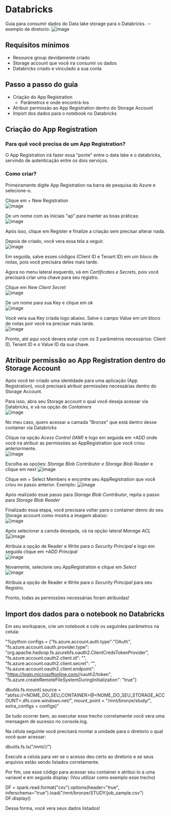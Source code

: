 # Databricks
Guia para consumir dados do Data lake storage para o Databricks.
-- exemplo de diretorio: <img alt="image" src="">
## Requisitos mínimos
- Resource group devidamente criado
- Storage account que você ira consumir os dados
- Databricks criado e vinculado a sua conta
  
## Passo a passo do guia
- Criação do App Registration
  - Parâmetros e onde encontrá-los
- Atribuir permissão ao App Registration dentro do Storage Account
- Import dos dados para o notebook no Databricks

## Criação do App Registration
### Para quê você precisa de um App Registration?
O App Registration irá fazer essa "ponte" entre o data lake e o databricks, servindo de autenticação entre os dois serviços.

### Como criar?
Primeiramente digite App Registration na barra de pesquisa do Azure e selecione-o.

Clique em + New Registration
<br>
![image](https://github.com/Vinicius-Peters/databricks-study/assets/49006283/313e4308-2807-4dc6-bf91-ebf647be419f)

De um nome com as iniciais "ap" para manter as boas práticas: 
<br>
![image](https://github.com/Vinicius-Peters/databricks-study/assets/49006283/21d0d0a0-0c8f-4f1c-8bf6-51810f05d089)

Após isso, clique em Register e finalize a criação sem precisar alterar nada.

Depois de criado, você vera essa tela a seguir.
<br>
![image](https://github.com/Vinicius-Peters/databricks-study/assets/49006283/164a3465-a3a6-44f2-b5d6-29dc65e23fe5)

Em seguida, salve esses códigos (Client ID e Tenant ID) em um bloco de notas, pois você precisára deles mais tarde.

Agora no menu lateral esquerdo, vá em *Certificates e Secrets*, pois você precisará criar uma chave para seu registro.

Clique em *New Client Secret* 
<br>
![image](https://github.com/Vinicius-Peters/databricks-study/assets/49006283/a0ad7cc0-5e0c-437e-b291-f7a784e9f64b)

De um nome para sua Key e clique em *ok*
<br>
![image](https://github.com/Vinicius-Peters/databricks-study/assets/49006283/1bce6c29-7110-4bae-8d1e-6c6a711894f4)

Você vera sua Key criada logo abaixo. Salve o campo *Value* em um bloco de notas poir você ira precisar mais tarde. 
<br>
![image](https://github.com/Vinicius-Peters/databricks-study/assets/49006283/bb62753a-c58f-47ba-9a79-be01cdd85178)

Pronto, até aqui você devera estar com os 3 parâmetros necessários: Client ID, Tenant ID e o Value ID da sua chave.

## Atribuir permissão ao App Registration dentro do Storage Account

Após você ter criado uma identidade para uma aplicação (App Registration), você precisará atribuir permissões necessárias dentro do Storage Account.

Para isso, abra seu Storage account o qual você deseja acessar via Databricks, e vá na opção de *Containers* 
<br>
![image](https://github.com/Vinicius-Peters/databricks-study/assets/49006283/2978899d-d169-43c8-8ff8-497e3bb76f5b)

No meu caso, quero acessar a camada "Bronze" que está dentro desse container via Databricks

Clique na opção *Acess Control (IAM)* e logo em seguida em *+ADD* onde você ira atribuir as permissões ao AppRegistration que você criou anteriormente. 
<br>
![image](https://github.com/Vinicius-Peters/databricks-study/assets/49006283/5708d9e7-e509-467b-a3e9-a4baad3daf25)

Escolha as opções: *Storage Blob Contributor e Storage Blob Reader* e clique em next
![image](https://github.com/Vinicius-Peters/databricks-study/assets/49006283/e8a3a714-cc74-4c14-911b-0c3f2afb1f7e)

Clique em + Select Members e encontre seu AppRegistration que você criou no passo anterior.
Exemplo:
![image](https://github.com/Vinicius-Peters/databricks-study/assets/49006283/cbf4d37c-8658-468d-9947-70a602225dac)

Após realizado esse passo para *Storage Blob Contributor*, repita o passo para *Storage Blob Reader*

Finalizado essa etapa, você precisara voltar para o container denro do seu Storage account como mostra a imagem abaixo:
<br>
![image](https://github.com/Vinicius-Peters/databricks-study/assets/49006283/8916fdfa-6a22-4c4a-9c49-e1b69cbd0e60)

Após selecionar a camda desejada, vá na opção lateral *Manage ACL*
<br>
]![image](https://github.com/Vinicius-Peters/databricks-study/assets/49006283/1d670f7a-b442-48ff-a576-7cf75d9fdac4)

Atribuia a opção de Reader e Write para o *Security Principal* e logo em seguida clique em *+ADD Principal*
<br>
![image](https://github.com/Vinicius-Peters/databricks-study/assets/49006283/0fa6cd9a-5b67-449e-9cdb-2fe9add56ff7)

Novamente, selecione seu AppRegistration e clique em *Select*
<br>
![image](https://github.com/Vinicius-Peters/databricks-study/assets/49006283/11f0b534-2c03-4297-9d8e-84d471a3ecfd)

Atribuia a opção de Reader e Write para o *Security Principal* para seu Registro.

Pronto, todas as permissões necessárias foram atribuidas!

## Import dos dados para o notebook no Databricks

Em seu workspace, crie um notebook e cole os seguintes parâmetros na celula:

"%python
configs = {"fs.azure.account.auth.type":"OAuth",
       "fs.azure.account.oauth.provider.type": "org.apache.hadoop.fs.azurebfs.oauth2.ClientCredsTokenProvider",
       "fs.azure.account.oauth2.client.id": "<COLE AQUI SEU CLIENT_ID>",
       "fs.azure.account.oauth2.client.secret": "<COLE AQUI SEU VALUE_ID>",
       "fs.azure.account.oauth2.client.endpoint": "https://login.microsoftonline.com/<COLE AQUI SEU TENANT_ID>/oauth2/token",
       "fs.azure.createRemoteFileSystemDuringInitialization": "true"}

dbutils.fs.mount(
source = "abfss://<NOME_DO_SEU_CONTAINER>@<NOME_DO_SEU_STORAGE_ACCOUNT>.dfs.core.windows.net/",
mount_point = "/mnt/bronze/study/",
extra_configs = configs)"

Se tudo ocorrer bem, ao executar esse trecho corretamente você vera uma mensagem de sucesso no console.log.

Na célula seguinte você precisará montar a unidade para o diretorio o qual você quer acessar:

dbutils.fs.ls("/mnt/<Seu Container>/<Seu diretorio de pastas>/")

Execute a celula para ver se o acesso deu certo ao diretorio e se seus arquivos estão sendo listados corretamente.

Por fim, use esse código para acessar seu container e atribui-lo a uma variavel e em seguida display:
(Vou utilizar como exemplo esse trecho)

DF = spark.read.format("csv").options(header="true", inferschema="true").load("/mnt/bronze/STUDY/job_sample.csv")
DF.display()

Dessa forma, você vera seus dados listados!






